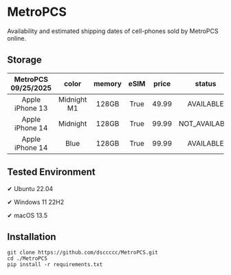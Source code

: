# MetroPCS
Availability and estimated shipping dates of cell-phones sold by MetroPCS online.
## Storage
|MetroPCS 09/25/2025|color|memory|eSIM|price|status|shipping from|shipping to|
|:--:|:--:|:--:|:--:|:--:|:--:|:--:|:--:|
|Apple iPhone 13|Midnight M1|128GB|True|49.99|AVAILABLE|09/24/2025|09/29/2025|
|Apple iPhone 14|Midnight|128GB|True|99.99|NOT_AVAILABLE|10/01/2025|10/06/2025|
|Apple iPhone 14|Blue|128GB|True|99.99|AVAILABLE|09/24/2025|09/29/2025|

## Tested Environment
✔ Ubuntu 22.04

✔ Windows 11 22H2

✔ macOS 13.5
## Installation
```
git clone https://github.com/dsccccc/MetroPCS.git
cd ./MetroPCS
pip install -r requirements.txt
```
